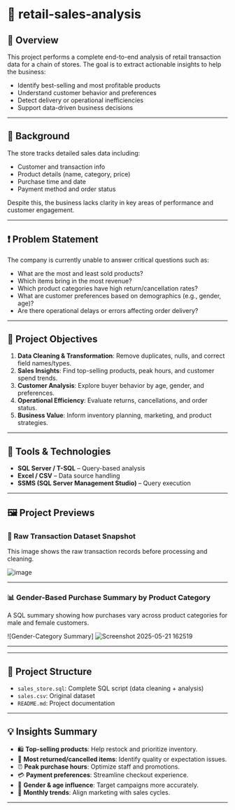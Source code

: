 # 🧾 retail-sales-analysis

## 📌 Overview

This project performs a complete end-to-end analysis of retail transaction data for a chain of stores. The goal is to extract actionable insights to help the business:
- Identify best-selling and most profitable products
- Understand customer behavior and preferences
- Detect delivery or operational inefficiencies
- Support data-driven business decisions

---

## 🏢 Background

The store tracks detailed sales data including:
- Customer and transaction info
- Product details (name, category, price)
- Purchase time and date
- Payment method and order status

Despite this, the business lacks clarity in key areas of performance and customer engagement.

---

## ❗ Problem Statement

The company is currently unable to answer critical questions such as:
- What are the most and least sold products?
- Which items bring in the most revenue?
- Which product categories have high return/cancellation rates?
- What are customer preferences based on demographics (e.g., gender, age)?
- Are there operational delays or errors affecting order delivery?

---

## 🎯 Project Objectives

1. **Data Cleaning & Transformation**: Remove duplicates, nulls, and correct field names/types.
2. **Sales Insights**: Find top-selling products, peak hours, and customer spend trends.
3. **Customer Analysis**: Explore buyer behavior by age, gender, and preferences.
4. **Operational Efficiency**: Evaluate returns, cancellations, and order status.
5. **Business Value**: Inform inventory planning, marketing, and product strategies.

---

## 🧰 Tools & Technologies

- **SQL Server / T-SQL** – Query-based analysis
- **Excel / CSV** – Data source handling
- **SSMS (SQL Server Management Studio)** – Query execution

---

## 🖼️ Project Previews

### 📄 Raw Transaction Dataset Snapshot
This image shows the raw transaction records before processing and cleaning.

![image](https://github.com/user-attachments/assets/24fb9a57-076a-475e-a122-9bd17f377745)

---

### 📊 Gender-Based Purchase Summary by Product Category
A SQL summary showing how purchases vary across product categories for male and female customers.

![Gender-Category Summary]
![Screenshot 2025-05-21 162519](https://github.com/user-attachments/assets/80d1898c-55f8-403b-85df-8a5927f8f1ba)

---


---

## 📁 Project Structure

- `sales_store.sql`: Complete SQL script (data cleaning + analysis)
- `sales.csv`: Original dataset
- `README.md`: Project documentation

---

## 💡 Insights Summary

- 🛍️ **Top-selling products**: Help restock and prioritize inventory.
- 🔁 **Most returned/cancelled items**: Identify quality or expectation issues.
- ⏰ **Peak purchase hours**: Optimize staff and promotions.
- 💳 **Payment preferences**: Streamline checkout experience.
- 👥 **Gender & age influence**: Target campaigns more accurately.
- 📅 **Monthly trends**: Align marketing with sales cycles.

---

